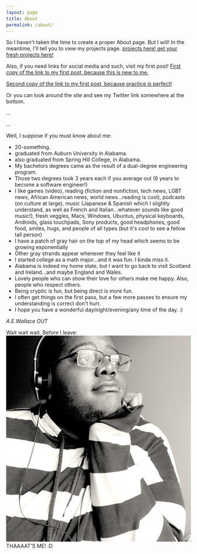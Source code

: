 ```yaml
---
layout: page
title: About
permalink: /about/
---
```

So I haven't taken the time to create a proper About page. But I will! 
In the meantime, I'll tell you to view my projects page.
[projects here! get your fresh projects here!](/projects/)

Also, if you need links for social media and such, visit my first post!
[First copy of the link to my first post, because this is new to me.](/honeyimhome!/2015/10/07/it-begins.html)

[Second copy of the link to my first post, because practice _is_ perfect!](/honeyimhome!/2015/10/07/it-begins)

Or you can look around the site and see my Twitter link somewhere at the bottom.


...

...

Well, I suppose if you must know about me:

* 20-something.
* graduated from Auburn University in Alabama.
* also graduated from Spring Hill College, in Alabama.
* My bachelors degrees came as the result of a dual-degree engineering program.
* Those two degrees took 3 years each if you average out (6 years to become a software engineer!)
* I like games (video), reading (fiction and nonfiction, 
tech news, LGBT news, African American news, world news...reading is cool), podcasts (on culture at large),
music (Japanese & Spanish which I slightly understand, as well as French and Italian...whatever sounds like good music!),
fresh veggies, Macs, Windows, Ubuntus, physical keyboards, Androids, glass touchpads, Sony products,
good headphones, good food, smiles, hugs, and people of all types (but it's cool to see a fellow tall person)
* I have a patch of gray hair on the top of my head which seems to be growing exponentially
* Other gray strands appear whenever they feel like it
* I started college as a math major...and it was fun. I kinda miss it.
* Alabama is indeed my home state, but I want to go back to visit Scotland and Ireland...and maybe England and Wales.
* Lovely people who can show their love for others make me happy. Also, people who respect others.
* Being cryptic is fun, but being direct is more fun.
* I often get things on the first pass, but a few more passes to ensure my understanding is correct don't hurt.
* I hope you have a wonderful day/night/evening/any time of the day. :)


*A.E.Wallace OUT*

Wait wait wait. Before I leave:
![bundle of adorable](/images/me.jpg)
THAAAAT'S ME! :D
